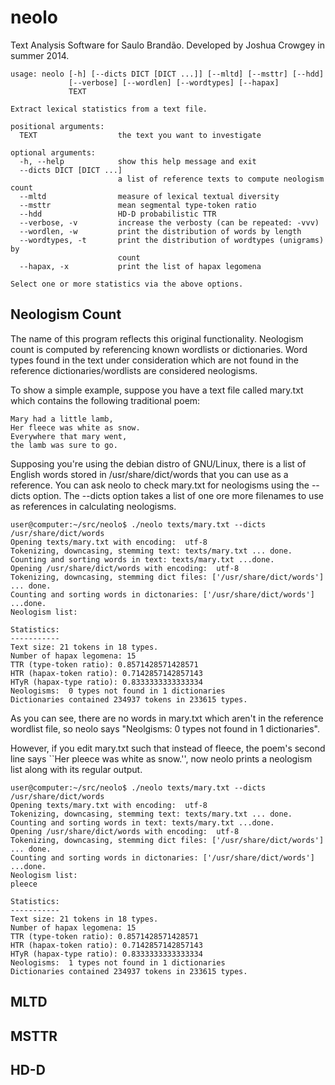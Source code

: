 neolo
=====

Text Analysis Software for Saulo Brandão.  Developed by Joshua Crowgey
in summer 2014.

```
usage: neolo [-h] [--dicts DICT [DICT ...]] [--mltd] [--msttr] [--hdd]
             [--verbose] [--wordlen] [--wordtypes] [--hapax]
             TEXT

Extract lexical statistics from a text file.

positional arguments:
  TEXT                  the text you want to investigate

optional arguments:
  -h, --help            show this help message and exit
  --dicts DICT [DICT ...]
                        a list of reference texts to compute neologism count
  --mltd                measure of lexical textual diversity
  --msttr               mean segmental type-token ratio
  --hdd                 HD-D probabilistic TTR
  --verbose, -v         increase the verbosty (can be repeated: -vvv)
  --wordlen, -w         print the distribution of words by length
  --wordtypes, -t       print the distribution of wordtypes (unigrams) by
                        count
  --hapax, -x           print the list of hapax legomena

Select one or more statistics via the above options.
```

Neologism Count
---------------
The name of this program reflects this original functionality.  Neologism
count is computed by referencing known wordlists or dictionaries.  Word types
found in the text under consideration which are not found in the reference 
dictionaries/wordlists are considered neologisms.

To show a simple example, suppose you have a text file called mary.txt 
which contains the following traditional poem:

```
Mary had a little lamb,
Her fleece was white as snow.
Everywhere that mary went,
the lamb was sure to go.
```

Supposing you're using the debian distro of GNU/Linux, there is a list of 
English words stored in /usr/share/dict/words that you can use as a 
reference.  You can ask neolo to check mary.txt for neologisms using 
the --dicts option.  The --dicts option takes a list of one ore more filenames
to use as references in calculating neologisms.

```
user@computer:~/src/neolo$ ./neolo texts/mary.txt --dicts /usr/share/dict/words
Opening texts/mary.txt with encoding:  utf-8 
Tokenizing, downcasing, stemming text: texts/mary.txt ... done.
Counting and sorting words in text: texts/mary.txt ...done.
Opening /usr/share/dict/words with encoding:  utf-8 
Tokenizing, downcasing, stemming dict files: ['/usr/share/dict/words'] ... done.
Counting and sorting words in dictonaries: ['/usr/share/dict/words'] ...done.
Neologism list:

Statistics:
-----------
Text size: 21 tokens in 18 types.
Number of hapax legomena: 15
TTR (type-token ratio): 0.8571428571428571
HTR (hapax-token ratio): 0.7142857142857143
HTyR (hapax-type ratio): 0.8333333333333334
Neologisms:  0 types not found in 1 dictionaries
Dictionaries contained 234937 tokens in 233615 types.
```

As you can see, there are no words in mary.txt which aren't in the reference
wordlist file, so neolo says "Neolgisms: 0 types not found in 1 dictionaries".

However, if you edit mary.txt such that instead of fleece, the poem's second
line says ``Her pleece was white as snow.'', now neolo prints a neologism list
along with its regular output.

```
user@computer:~/src/neolo$ ./neolo texts/mary.txt --dicts /usr/share/dict/words
Opening texts/mary.txt with encoding:  utf-8 
Tokenizing, downcasing, stemming text: texts/mary.txt ... done.
Counting and sorting words in text: texts/mary.txt ...done.
Opening /usr/share/dict/words with encoding:  utf-8 
Tokenizing, downcasing, stemming dict files: ['/usr/share/dict/words'] ... done.
Counting and sorting words in dictonaries: ['/usr/share/dict/words'] ...done.
Neologism list:
pleece

Statistics:
-----------
Text size: 21 tokens in 18 types.
Number of hapax legomena: 15
TTR (type-token ratio): 0.8571428571428571
HTR (hapax-token ratio): 0.7142857142857143
HTyR (hapax-type ratio): 0.8333333333333334
Neologisms:  1 types not found in 1 dictionaries
Dictionaries contained 234937 tokens in 233615 types.
```

MLTD
----

MSTTR
-----

HD-D
----
